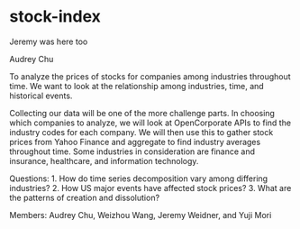 # stock-index
Jeremy was here too

Audrey Chu

To analyze the prices of stocks for companies among industries throughout time. We want to look at the relationship among industries, time, and historical events.

Collecting our data will be one of the more challenge parts. In choosing which companies to analyze, we will look at OpenCorporate APIs to find the industry codes for each company. We will then use this to gather stock prices from Yahoo Finance and aggregate to find industry averages throughout time. Some industries in consideration are finance and insurance, healthcare, and information technology.

Questions: 1. How do time series decomposition vary among differing industries? 2. How US major events have affected stock prices? 3. What are the patterns of creation and dissolution?

Members: Audrey Chu, Weizhou Wang, Jeremy Weidner, and Yuji Mori
